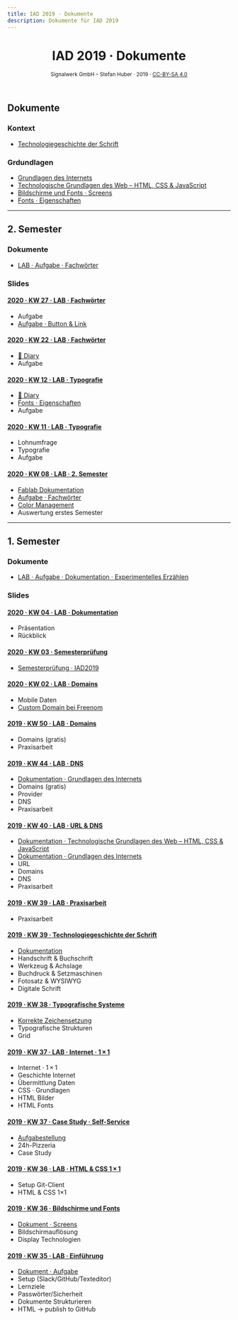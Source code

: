 ```yaml
---
title: IAD 2019 · Dokumente
description: Dokumente für IAD 2019
---
```


<header>

# IAD 2019 · Dokumente

<small>Signalwerk GmbH – Stefan Huber · 2019 · [CC-BY-SA 4.0](https://creativecommons.org/licenses/by-sa/4.0/)</small>

</header>


<!--
#### Dokumentation

* [Internet · Grundlagen](/grundlagen/)
* [Fonts · Eigenschaften](/font-anatomy/)
* [Fonts · Verwendung](/font-use/)
* [Fonts · Darstellung](/font-rendering/)
* [Screens](/screens/)
* [Interaktion · Navigation](/navigation/)
* [Technologiegeschichte der Schrift](/font-technology/)
* [Lokalisierung · Internationalisierung](/global-content/)

-->


## Dokumente

### Kontext
* [Technologiegeschichte der Schrift](https://signalwerk.github.io/learn.interaction/articles/font-history)

### Grdundlagen
* [Grundlagen des Internets](https://signalwerk.github.io/learn.interaction/articles/internet-technology/)
* [Technologische Grundlagen des Web – HTML, CSS & JavaScript](https://signalwerk.github.io/learn.interaction/articles/basic-technology/)
* [Bildschirme und Fonts · Screens](https://signalwerk.github.io/learn.interaction/articles/screens/)
* [Fonts · Eigenschaften](https://signalwerk.github.io/learn.interaction/articles/font-anatomy/)

---

## 2. Semester

### Dokumente

* [LAB · Aufgabe · Fachwörter](./exercise-type-terms/)

### Slides


<div class='slide-list'>


#### [2020 · KW 27 · LAB · Fachwörter](https://signalwerk.github.io/IAD.LAB.SLD/data/2020/KW27-2019/)
* Aufgabe
* [Aufgabe · Button & Link](./exercise-button-link/)


#### [2020 · KW 22 · LAB · Fachwörter](https://signalwerk.github.io/IAD.LAB.SLD/data/2020/KW22-2019/)
* [📅 Diary](./2020-KW22/)
* Aufgabe


#### [2020 · KW 12 · LAB · Typografie](https://signalwerk.github.io/IAD.LAB.SLD/data/2020/KW12-2019/)
* [📅 Diary](./2020-KW12/)
* [Fonts · Eigenschaften](https://signalwerk.github.io/learn.interaction/articles/font-anatomy/)
* Aufgabe


#### [2020 · KW 11 · LAB · Typografie](https://signalwerk.github.io/IAD.LAB.SLD/data/2020/KW11-2019/)
* Lohnumfrage
* Typografie
* Aufgabe


#### [2020 · KW 08 · LAB · 2. Semester](https://signalwerk.github.io/IAD.LAB.SLD/data/2020/KW08-2019/)
* [Fablab Dokumentation](./typesetting-infos/)
* [Aufgabe · Fachwörter](./exercise-type-terms/)
* [Color Management](https://signalwerk.github.io/publisher/colors/)
* Auswertung erstes Semester


</div>

---

## 1. Semester
### Dokumente
* [LAB · Aufgabe · Dokumentation · Experimentelles Erzählen](./exercise-exp-story/)

### Slides

<div class='slide-list'>


#### [2020 · KW 04 · LAB · Dokumentation](https://signalwerk.github.io/IAD.LAB.SLD/data/2020/KW04-2019/)
* Präsentation
* Rückblick



#### [2020 · KW 03 · Semesterprüfung](https://signalwerk.github.io/IAD.LAB.SLD/data/2020/KW03-2019/)
* [Semesterprüfung · IAD2019](./excercise-first-semester/)



#### [2020 · KW 02 · LAB · Domains](https://signalwerk.github.io/IAD.LAB.SLD/data/2020/KW02-2019/)
* Mobile Daten
* [Custom Domain bei Freenom](./freenom/)



#### [2019 · KW 50 · LAB · Domains](https://signalwerk.github.io/IAD.LAB.SLD/data/2019/KW50-2019/)
* Domains (gratis)
* Praxisarbeit


#### [2019 · KW 44 · LAB · DNS](https://signalwerk.github.io/IAD.LAB.SLD/data/2019/KW44-2019/)
* [Dokumentation · Grundlagen des Internets](https://signalwerk.github.io/learn.interaction/articles/internet-technology/)
* Domains (gratis)
* Provider
* DNS
* Praxisarbeit


#### [2019 · KW 40 · LAB · URL & DNS](https://signalwerk.github.io/IAD.LAB.SLD/data/2019/KW40-2019/)
* [Dokumentation · Technologische Grundlagen des Web – HTML, CSS & JavaScript](https://signalwerk.github.io/learn.interaction/articles/basic-technology/)
* [Dokumentation · Grundlagen des Internets](https://signalwerk.github.io/learn.interaction/articles/internet-technology/)
* URL
* Domains
* DNS
* Praxisarbeit


#### [2019 · KW 39 · LAB · Praxisarbeit](https://signalwerk.github.io/IAD.LAB.SLD/data/2019/KW39-2019/)
* Praxisarbeit


#### [2019 · KW 39 · Technologiegeschichte der Schrift](https://signalwerk.github.io/IAD.LAB.SLD/data/2019/KW39-font-technology/)

* [Dokumentation](https://signalwerk.github.io/learn.interaction/articles/font-history/)
* Handschrift & Buchschrift
* Werkzeug & Achslage
* Buchdruck & Setzmaschinen
* Fotosatz & WYSIWYG
* Digitale Schrift



#### [2019 · KW 38 · Typografische Systeme](https://signalwerk.github.io/IAD.LAB.SLD/data/2019/KW38-IAD2019-TypeSystem/)

* [Korrekte Zeichensetzung](https://webtypo.signalwerk.ch/)
* Typografische Strukturen
* Grid




#### [2019 · KW 37 · LAB · Internet · 1 × 1](https://signalwerk.github.io/IAD.LAB.SLD/data/2019/KW37-2019/)

* Internet · 1 × 1
* Geschichte Internet
* Übermittlung Daten
* CSS · Grundlagen
* HTML Bilder
* HTML Fonts
<!-- * [Task · Telegraf](./task-telegraph-isdn) -->



#### [2019 · KW 37 · Case Study · Self-Service](https://signalwerk.github.io/IAD.LAB.SLD/data/2019/KW37-case-study/)

* [Aufgabestellung](https://github.com/logrinto/IAD2017-2019.self-service)
* 24h-Pizzeria
* Case Study


#### [2019 · KW 36 · LAB · HTML & CSS 1 × 1](https://signalwerk.github.io/IAD.LAB.SLD/data/2019/KW36-2019/)
* Setup Git-Client
* HTML & CSS 1×1

#### [2019 · KW 36 · Bildschirme und Fonts](https://signalwerk.github.io/IAD.LAB.SLD/data/2019/KW36-2019-screens/)
* [Dokument · Screens](https://signalwerk.github.io/learn.interaction/articles/screens/)
* Bildschirmauflösung
* Display Technologien



#### [2019 · KW 35 · LAB · Einführung](https://signalwerk.github.io/IAD.LAB.SLD/data/2019/KW35/)
* [Dokument · Aufgabe](./exercise-exp-story/)
* Setup (Slack/GitHub/Texteditor)
* Lernziele
* Passwörter/Sicherheit
* Dokumente Strukturieren
* HTML → publish to GitHub





</div>




<br>
<br>
